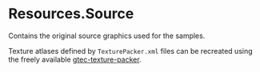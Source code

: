 # Resources.Source

Contains the original source graphics used for the samples.

Texture atlases defined by ```TexturePacker.xml``` files can be recreated using the freely available [gtec-texture-packer](https://github.com/NXPmicro/gtec-texture-packer).
